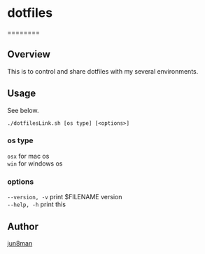 # dotfiles
========

## Overview
This is to control and share dotfiles with my several environments.

## Usage
See below.

```shell
./dotfilesLink.sh [os type] [<options>]
```

### os type
`osx`   for mac os  
`win`   for windows os

### options
`--version, -v`   print $FILENAME version  
`--help, -h`      print this

## Author
[jun8man](https;//github.com/jun8man)
